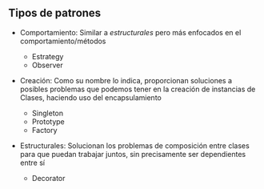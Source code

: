 ## Tipos de patrones

* Comportamiento:
Similar a _estructurales_ pero más enfocados en
el comportamiento/métodos

  * Estrategy
  * Observer

* Creación: 
Como su nombre lo indica, proporcionan soluciones
a posibles problemas que podemos tener en la 
creación de instancias de Clases, haciendo uso
del encapsulamiento
  * Singleton 
  * Prototype
  * Factory

* Estructurales:
Solucionan los problemas de composición entre clases
para que puedan trabajar juntos, sin precisamente ser
dependientes entre sí 
  * Decorator
